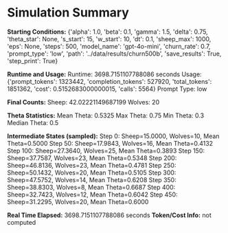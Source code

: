 # Simulation Summary

**Starting Conditions:**
{'alpha': 1.0, 'beta': 0.1, 'gamma': 1.5, 'delta': 0.75, 'theta_star': None, 's_start': 15, 'w_start': 10, 'dt': 0.1, 'sheep_max': 1000, 'eps': None, 'steps': 500, 'model_name': 'gpt-4o-mini', 'churn_rate': 0.7, 'prompt_type': 'low', 'path': '../data/results/churn500b', 'save_results': True, 'step_print': True}

**Runtime and Usage:**
Runtime: 3698.7151107788086 seconds
Usage: {'prompt_tokens': 1323442, 'completion_tokens': 527920, 'total_tokens': 1851362, 'cost': 0.5152683000000015, 'calls': 5564}
Prompt Type: low

**Final Counts:**
Sheep: 42.02221149687199
Wolves: 20

**Theta Statistics:**
Mean Theta: 0.5325
Max Theta: 0.75
Min Theta: 0.3
Median Theta: 0.5

**Intermediate States (sampled):**
Step 0: Sheep=15.0000, Wolves=10, Mean Theta=0.5000
Step 50: Sheep=17.9843, Wolves=16, Mean Theta=0.4132
Step 100: Sheep=27.3640, Wolves=25, Mean Theta=0.3893
Step 150: Sheep=37.7587, Wolves=23, Mean Theta=0.5348
Step 200: Sheep=46.8136, Wolves=23, Mean Theta=0.4781
Step 250: Sheep=50.1432, Wolves=20, Mean Theta=0.5105
Step 300: Sheep=47.5752, Wolves=14, Mean Theta=0.6208
Step 350: Sheep=38.8303, Wolves=8, Mean Theta=0.6687
Step 400: Sheep=32.7423, Wolves=12, Mean Theta=0.6042
Step 450: Sheep=31.2295, Wolves=20, Mean Theta=0.6000

**Real Time Elapsed:** 3698.7151107788086 seconds
**Token/Cost Info:** not computed
